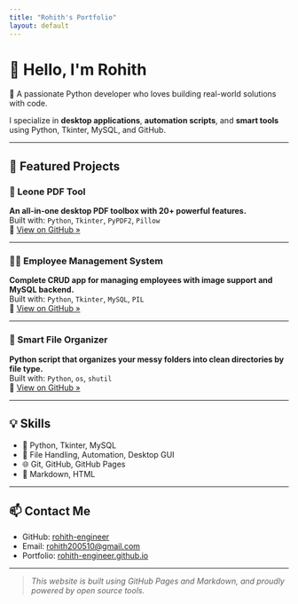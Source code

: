 ```yaml
---
title: "Rohith's Portfolio"
layout: default
---
```


# 👋 Hello, I'm Rohith

🚀 A passionate Python developer who loves building real-world solutions with code.

I specialize in **desktop applications**, **automation scripts**, and **smart tools** using Python, Tkinter, MySQL, and GitHub.

---

## 🌟 Featured Projects

### 🧰 Leone PDF Tool  
**An all-in-one desktop PDF toolbox with 20+ powerful features.**  
Built with: `Python`, `Tkinter`, `PyPDF2`, `Pillow`  
🔗 [View on GitHub »](https://github.com/rohith-engineer/leone-pdf-tool)

---

### 👨‍💼 Employee Management System  
**Complete CRUD app for managing employees with image support and MySQL backend.**  
Built with: `Python`, `Tkinter`, `MySQL`, `PIL`  
🔗 [View on GitHub »](https://github.com/rohith-engineer/employee-management-system)

---

### 📂 Smart File Organizer  
**Python script that organizes your messy folders into clean directories by file type.**  
Built with: `Python`, `os`, `shutil`  
🔗 [View on GitHub »](https://github.com/rohith-engineer/smart-file-organizer)

---

## 💡 Skills

- 🐍 Python, Tkinter, MySQL
- 📁 File Handling, Automation, Desktop GUI
- 🌐 Git, GitHub, GitHub Pages
- 📜 Markdown, HTML

---

## 📫 Contact Me

- GitHub: [rohith-engineer](https://github.com/rohith-engineer)
- Email: rohith200510@gmail.com
- Portfolio: [rohith-engineer.github.io](https://rohith-engineer.github.io)

---

> *This website is built using GitHub Pages and Markdown, and proudly powered by open source tools.*


